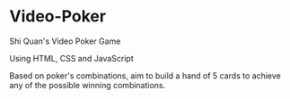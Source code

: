 # Video-Poker
Shi Quan's Video Poker Game

Using HTML, CSS and JavaScript

Based on poker's combinations, aim to build a hand of 5 cards to achieve any of the possible winning combinations.

